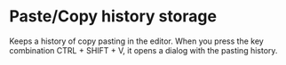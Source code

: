 # Paste/Copy history storage

Keeps a history of copy pasting in the editor. When you press the key combination CTRL + SHIFT + V,
it opens a dialog with the pasting history.
